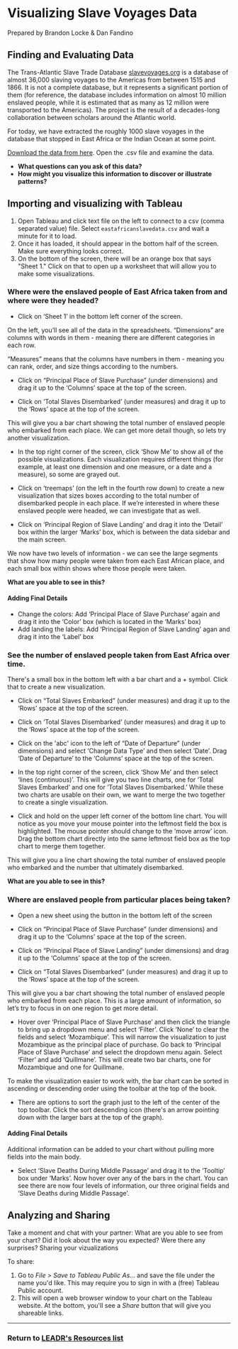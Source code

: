 # Visualizing Slave Voyages Data
Prepared by Brandon Locke & Dan Fandino

## Finding and Evaluating Data
The Trans-Atlantic Slave Trade Database [slavevoyages.org](http://slavevoyages.org) is a database of almost 36,000 slaving voyages to the Americas from between 1515 and 1866. It is not a complete database, but it represents a significant portion of them (for reference, the database includes information on almost 10 million enslaved people, while it is estimated that as many as 12 million were transported to the Americas). The project is the result of a decades-long collaboration between scholars around the Atlantic world.

For today, we have extracted the roughly 1000 slave voyages in the database that stopped in East Africa or the Indian Ocean at some point.

[Download the data from here](https://drive.google.com/open?id=0B-7f1MDpI5isaklDQWpiUHNhem8). Open the .csv file and examine the data.

* **What questions can you ask of this data?**
* **How might you visualize this information to discover or illustrate patterns?**

## Importing and visualizing with Tableau
1. Open Tableau and click text file on the left to connect to a csv (comma separated value) file. Select `eastafricanslavedata.csv` and wait a minute for it to load.
1. Once it has loaded, it should appear in the bottom half of the screen. Make sure everything looks correct.
1. On the bottom of the screen, there will be an orange box that says "Sheet 1." Click on that to open up a worksheet that will allow you to make some visualizations.

### Where were the enslaved people of East Africa taken from and where were they headed?
* Click on ‘Sheet 1’ in the bottom left corner of the screen.

On the left, you’ll see all of the data in the spreadsheets. “Dimensions” are columns with words in them - meaning there are different categories in each row.
 
“Measures” means that the columns have numbers in them - meaning you can rank, order, and size things according to the numbers.

* Click on “Principal Place of Slave Purchase” (under dimensions) and drag it up to the ‘Columns’ space at the top of the screen.

* Click on ‘Total Slaves Disembarked’ (under measures) and drag it up to the ‘Rows’ space at the top of the screen.

This will give you a bar chart showing the total number of enslaved people who embarked from each place. We can get more detail though, so lets try another visualization.

* In the top right corner of the screen, click ‘Show Me’ to show all of the possible visualizations. Each visualization requires different things (for example, at least one dimension and one measure, or a date and a measure), so some are grayed out.

* Click on ‘treemaps’ (on the left in the fourth row down) to create a new visualization that sizes boxes according to the total number of disembarked people in each place. If we’re interested in where these enslaved people were headed, we can investigate that as well.

* Click on ‘Principal Region of Slave Landing’ and drag it into the ‘Detail’ box within the larger ‘Marks’ box, which is between the data sidebar and the main screen.

We now have two levels of information - we can see the large segments that show how many people were taken from each East African place, and each small box within shows where those people were taken. 

**What are you able to see in this?**

#### Adding Final Details

* Change the colors: Add ‘Principal Place of Slave Purchase’ again and drag it into the ‘Color’ box (which is located in the ‘Marks’ box)
* Add landing the labels: Add ‘Principal Region of Slave Landing’ agan and drag it into the ‘Label’ box

### See the number of enslaved people taken from East Africa over time.

There's a small box in the bottom left with a bar chart and a + symbol. Click that to create a new visualization.

* Click on “Total Slaves Embarked” (under measures) and drag it up to the ‘Rows’ space at the top of the screen.

* Click on ‘Total Slaves Disembarked’ (under measures) and drag it up to the ‘Rows’ space at the top of the screen.

* Click on the 'abc' icon to the left of “Date of Departure” (under dimensions) and select ‘Change Data Type’ and then select ‘Date’. Drag ‘Date of Departure’ to the ‘Columns’ space at the top of the screen. 

* In the top right corner of the screen, click ‘Show Me’ and then select ‘lines (continuous)’. This will give you two line charts, one for ‘Total Slaves Embarked’ and one for ‘Total Slaves Disembarked.’ While these two charts are usable on their own, we want to merge the two together to create a single visualization. 

* Click and hold on the upper left corner of the bottom line chart. You will notice as you move your mouse pointer into the leftmost field the box is highlighted. The mouse pointer should change to the ‘move arrow’ icon. Drag the bottom chart directly into the same leftmost field box as the top chart to merge them together. 

This will give you a line chart showing the total number of enslaved people who embarked and the number that ultimately disembarked. 

**What are you able to see in this?**


### Where are enslaved people from particular places being taken?

* Open a new sheet using the button in the bottom left of the screen

* Click on “Principal Place of Slave Purchase” (under dimensions) and drag it up to the ‘Columns’ space at the top of the screen.

* Click on “Principal Place of Slave Landing” (under dimensions) and drag it up to the ‘Columns’ space at the top of the screen.

* Click on “Total Slaves Disembarked” (under measures) and drag it up to the ‘Rows’ space at the top of the screen.

This will give you a bar chart showing the total number of enslaved people who embarked from each place. This is a large amount of information, so let’s try to focus in on one region to get more detail.

* Hover over ‘Principal Place of Slave Purchase’ and then click the triangle to bring up a dropdown menu and select ‘Filter’. Click ‘None’ to clear the fields and select ‘Mozambique’. This will narrow the visualization to just Mozambique as the principal place of purchase. Go back to ‘Principal Place of Slave Purchase’ and select the dropdown menu again. Select ‘Filter’ and add ‘Quillmane’. This will create two bar charts, one for Mozambique and one for Quillmane. 

To make the visualization easier to work with, the bar chart can be sorted in ascending or descending order using the toolbar at the top of the book. 

* There are options to sort the graph just to the left of the center of the top toolbar. Click the sort descending icon (there's an arrow pointing down with the larger bars at the top of the graph).

#### Adding Final Details

Additional information can be added to your chart without pulling more fields into the main body. 

* Select ‘Slave Deaths During Middle Passage’ and drag it to the ‘Tooltip’ box under ‘Marks’. Now hover over any of the bars in the chart. You can see there are now four levels of information, our three original fields and ‘Slave Deaths during Middle Passage’.

## Analyzing and Sharing
Take a moment and chat with your partner:
What are you able to see from your chart? Did it look about the way you expected? Were there any surprises? Sharing your vizualizations

To share:

1. Go to *File > Save to Tableau Public As...* and save the file under the name you'd like. This may require you to sign in with a (free) Tableau Public account.
1. This will open a web browser window to your chart on the Tableau website. At the bottom, you'll see a *Share* button that will give you shareable links.

-----
### Return to [LEADR's Resources list](https://github.com/leadr-msu/Resources)
